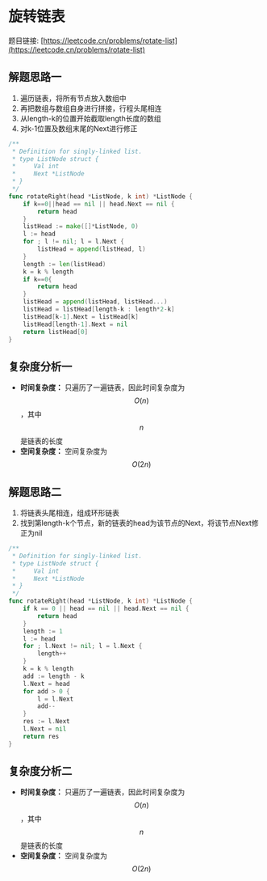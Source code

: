 # 旋转链表

题目链接: [https://leetcode.cn/problems/rotate-list](https://leetcode.cn/problems/rotate-list)

## 解题思路一

1. 遍历链表，将所有节点放入数组中
2. 再把数组与数组自身进行拼接，行程头尾相连
3. 从length-k的位置开始截取length长度的数组
4. 对k-1位置及数组末尾的Next进行修正


```go
/**
 * Definition for singly-linked list.
 * type ListNode struct {
 *     Val int
 *     Next *ListNode
 * }
 */
func rotateRight(head *ListNode, k int) *ListNode {
	if k==0||head == nil || head.Next == nil {
		return head
	}
	listHead := make([]*ListNode, 0)
	l := head
	for ; l != nil; l = l.Next {
		listHead = append(listHead, l)
	}
	length := len(listHead)
	k = k % length
    if k==0{
        return head
    }
	listHead = append(listHead, listHead...)
	listHead = listHead[length-k : length*2-k]
	listHead[k-1].Next = listHead[k]
	listHead[length-1].Next = nil
	return listHead[0]
}
```

## 复杂度分析一

- **时间复杂度：** 只遍历了一遍链表，因此时间复杂度为 $$O(n)$$，其中 $$n$$ 是链表的长度
- **空间复杂度：** 空间复杂度为 $$O(2n)$$


## 解题思路二

1. 将链表头尾相连，组成环形链表
2. 找到第length-k个节点，新的链表的head为该节点的Next，将该节点Next修正为nil


```go
/**
 * Definition for singly-linked list.
 * type ListNode struct {
 *     Val int
 *     Next *ListNode
 * }
 */
func rotateRight(head *ListNode, k int) *ListNode {
	if k == 0 || head == nil || head.Next == nil {
		return head
	}
	length := 1
	l := head
	for ; l.Next != nil; l = l.Next {
		length++
	}
	k = k % length
	add := length - k
	l.Next = head
	for add > 0 {
		l = l.Next
		add--
	}
	res := l.Next
	l.Next = nil
	return res
}
```

## 复杂度分析二

- **时间复杂度：** 只遍历了一遍链表，因此时间复杂度为 $$O(n)$$，其中 $$n$$ 是链表的长度
- **空间复杂度：** 空间复杂度为 $$O(2n)$$